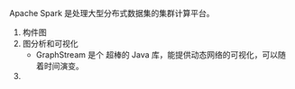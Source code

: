 Apache Spark 是处理大型分布式数据集的集群计算平台。

1. 构件图
2. 图分析和可视化
    - GraphStream 是个
超棒的 Java 库，能提供动态网络的可视化，可以随着时间演变。
3.  